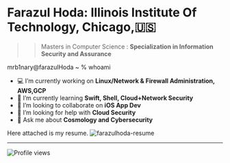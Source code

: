 # Farazul Hoda: Illinois Institute Of Technology, Chicago,🇺🇸

>> Masters in Computer Science
       : **Specialization in Information Security and Assurance**
   
   mrb1nary@farazulHoda ~ % whoami
- 💻 I’m currently working on <b>Linux/Network & Firewall Administration, AWS,GCP </b>
- 🌱 I’m currently learning <b>Swift, Shell, Cloud+Network Security</b>
- 👯 I’m looking to collaborate on <b>iOS App Dev</b>
- 🤔 I’m looking for help with <b>Cloud Security</b>
- 💬 Ask me about <b>Cosmology and Cybersecurity</b>

Here attached is my resume.
![farazulhoda-resume](https://user-images.githubusercontent.com/42433776/192333548-f183aa5b-2218-4208-9074-cf8211b1bb3f.jpg)
</p>

****
![Profile views](https://gpvc.arturio.dev/farazul)
